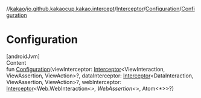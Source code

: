 //[kakao](../../../../index.md)/[io.github.kakaocup.kakao.intercept](../../index.md)/[Interceptor](../index.md)/[Configuration](index.md)/[Configuration](-configuration.md)



# Configuration  
[androidJvm]  
Content  
fun [Configuration](-configuration.md)(viewInterceptor: [Interceptor](../index.md)<ViewInteraction, ViewAssertion, ViewAction>?, dataInterceptor: [Interceptor](../index.md)<DataInteraction, ViewAssertion, ViewAction>?, webInterceptor: [Interceptor](../index.md)<Web.WebInteraction<*>, WebAssertion<*>, Atom<*>>?)  



